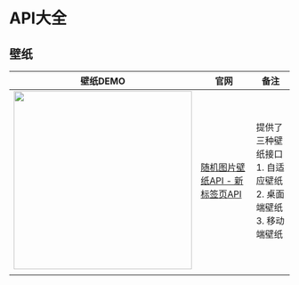 # API大全

## 壁纸

| 壁纸DEMO                             | 官网                                                      | 备注                                                         |
| -------------- | ------------------------------- | ------------------------------------ |
| <img src="https://api.chongss.com/api.php?category=all" width="320" /> | [随机图片壁纸API - 新标签页API](https://api.chongss.com/) | 提供了三种壁纸接口<br />1. 自适应壁纸<br />2. 桌面端壁纸<br />3. 移动端壁纸 |
|                                                              |                                                           |                                                              |

